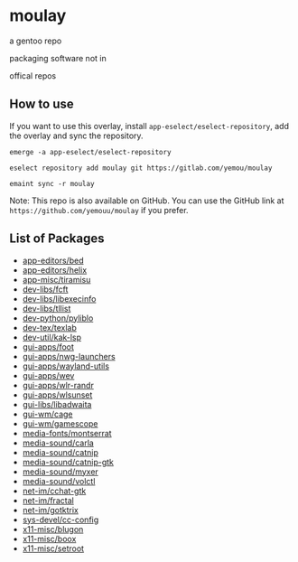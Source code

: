 # moulay
a gentoo repo

packaging software not in

offical repos

## How to use
If you want to use this overlay, install `app-eselect/eselect-repository`, add the overlay and sync the repository.

```
emerge -a app-eselect/eselect-repository

eselect repository add moulay git https://gitlab.com/yemou/moulay

emaint sync -r moulay
```

Note: This repo is also available on GitHub. You can use the GitHub link at `https://github.com/yemouu/moulay` if you
prefer.

## List of Packages

  - [app-editors/bed](app-editors/bed)
  - [app-editors/helix](app-editors/helix)
  - [app-misc/tiramisu](app-misc/tiramisu)
  - [dev-libs/fcft](dev-libs/fcft)
  - [dev-libs/libexecinfo](dev-libs/libexecinfo)
  - [dev-libs/tllist](dev-libs/tllist)
  - [dev-python/pyliblo](dev-python/pyliblo)
  - [dev-tex/texlab](dev-tex/texlab)
  - [dev-util/kak-lsp](dev-util/kak-lsp)
  - [gui-apps/foot](gui-apps/foot)
  - [gui-apps/nwg-launchers](gui-apps/nwg-launchers)
  - [gui-apps/wayland-utils](gui-apps/wayland-utils)
  - [gui-apps/wev](gui-apps/wev)
  - [gui-apps/wlr-randr](gui-apps/wlr-randr)
  - [gui-apps/wlsunset](gui-apps/wlsunset)
  - [gui-libs/libadwaita](gui-libs/libadwaita)
  - [gui-wm/cage](gui-wm/cage)
  - [gui-wm/gamescope](gui-wm/gamescope)
  - [media-fonts/montserrat](media-fonts/montserrat)
  - [media-sound/carla](media-sound/carla)
  - [media-sound/catnip](media-sound/catnip)
  - [media-sound/catnip-gtk](media-sound/catnip-gtk)
  - [media-sound/myxer](media-sound/myxer)
  - [media-sound/volctl](media-sound/volctl)
  - [net-im/cchat-gtk](net-im/cchat-gtk)
  - [net-im/fractal](net-im/fractal)
  - [net-im/gotktrix](net-im/gotktrix)
  - [sys-devel/cc-config](sys-devel/cc-config)
  - [x11-misc/blugon](x11-misc/blugon)
  - [x11-misc/boox](x11-misc/boox)
  - [x11-misc/setroot](x11-misc/setroot)
